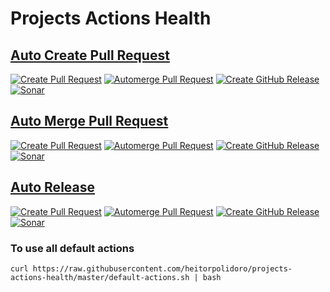 # Projects Actions Health
## [Auto Create Pull Request](https://github.com/heitorpolidoro/autocreate-pr)
[![Create Pull Request](https://github.com/heitorpolidoro/autocreate-pr/actions/workflows/autocreate-pr.yml/badge.svg)](https://github.com/heitorpolidoro/autocreate-pr/actions/workflows/autocreate-pr.yml)
[![Automerge Pull Request](https://github.com/heitorpolidoro/autocreate-pr/actions/workflows/automerge-pr.yml/badge.svg)](https://github.com/heitorpolidoro/autocreate-pr/actions/workflows/automerge-pr.yml)
[![Create GitHub Release](https://github.com/heitorpolidoro/autocreate-pr/actions/workflows/auto-release.yml/badge.svg)](https://github.com/heitorpolidoro/autocreate-pr/actions/workflows/auto-release.yml)
[![Sonar](https://github.com/heitorpolidoro/autocreate-pr/actions/workflows/sonar.yml/badge.svg)](https://github.com/heitorpolidoro/autocreate-pr/actions/workflows/sonar.yml)

## [Auto Merge Pull Request](https://github.com/heitorpolidoro/automerge-pr)
[![Create Pull Request](https://github.com/heitorpolidoro/automerge-pr/actions/workflows/autocreate-pr.yml/badge.svg)](https://github.com/heitorpolidoro/automerge-pr/actions/workflows/autocreate-pr.yml)
[![Automerge Pull Request](https://github.com/heitorpolidoro/automerge-pr/actions/workflows/automerge-pr.yml/badge.svg)](https://github.com/heitorpolidoro/automerge-pr/actions/workflows/automerge-pr.yml)
[![Create GitHub Release](https://github.com/heitorpolidoro/automerge-pr/actions/workflows/auto-release.yml/badge.svg)](https://github.com/heitorpolidoro/automerge-pr/actions/workflows/auto-release.yml)
[![Sonar](https://github.com/heitorpolidoro/automerge-pr/actions/workflows/sonar.yml/badge.svg)](https://github.com/heitorpolidoro/automerge-pr/actions/workflows/sonar.yml)

## [Auto Release](https://github.com/heitorpolidoro/auto-release)
[![Create Pull Request](https://github.com/heitorpolidoro/auto-release/actions/workflows/autocreate-pr.yml/badge.svg)](https://github.com/heitorpolidoro/auto-release/actions/workflows/autocreate-pr.yml)
[![Automerge Pull Request](https://github.com/heitorpolidoro/auto-release/actions/workflows/automerge-pr.yml/badge.svg)](https://github.com/heitorpolidoro/auto-release/actions/workflows/automerge-pr.yml)
[![Create GitHub Release](https://github.com/heitorpolidoro/auto-release/actions/workflows/auto-release.yml/badge.svg)](https://github.com/heitorpolidoro/auto-release/actions/workflows/auto-release.yml)
[![Sonar](https://github.com/heitorpolidoro/auto-release/actions/workflows/sonar.yml/badge.svg)](https://github.com/heitorpolidoro/auto-release/actions/workflows/sonar.yml)

### To use all default actions
```shell
curl https://raw.githubusercontent.com/heitorpolidoro/projects-actions-health/master/default-actions.sh | bash
```
